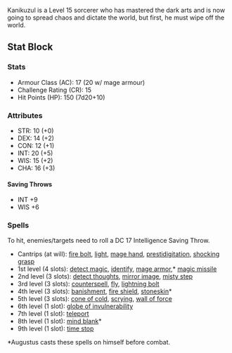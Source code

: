 Kanikuzul is a Level 15 sorcerer who has mastered the dark arts and is now going to spread chaos and dictate the world, but first, he must wipe off the world.

## Stat Block
### Stats
- Armour Class (AC): 17 (20 w/ mage armour)
- Challenge Rating (CR): 15
- Hit Points (HP): 150 (7d20+10)

### Attributes
- STR: 10 (+0)
- DEX: 14 (+2)
- CON: 12 (+1)
- INT: 20 (+5)
- WIS: 15 (+2)
- CHA: 16 (+3)

#### Saving Throws
- INT +9
- WIS +6

### Spells
To hit, enemies/targets need to roll a DC 17 Intelligence Saving Throw.

- Cantrips (at will): [fire bolt](https://www.dndbeyond.com/spells/fire-bolt), [light](https://www.dndbeyond.com/spells/light), [mage hand](https://www.dndbeyond.com/spells/mage-hand), [prestidigitation](https://www.dndbeyond.com/spells/prestidigitation), [shocking grasp](https://www.dndbeyond.com/spells/shocking-grasp)
- 1st level (4 slots): [detect magic](https://www.dndbeyond.com/spells/detect-magic), [identify](https://www.dndbeyond.com/spells/identify), [mage armor](https://www.dndbeyond.com/spells/mage-armor),* [magic missile](https://www.dndbeyond.com/spells/magic-missile)
- 2nd level (3 slots): [detect thoughts](https://www.dndbeyond.com/spells/detect-thoughts), [mirror image](https://www.dndbeyond.com/spells/mirror-image), [misty step](https://www.dndbeyond.com/spells/misty-step)
- 3rd level (3 slots): [counterspell](https://www.dndbeyond.com/spells/counterspell), [fly](https://www.dndbeyond.com/spells/fly), [lightning bolt](https://www.dndbeyond.com/spells/lightning-bolt)
- 4th level (3 slots): [banishment](https://www.dndbeyond.com/spells/banishment), [fire shield](https://www.dndbeyond.com/spells/fire-shield), [stoneskin](https://www.dndbeyond.com/spells/stoneskin)*
- 5th level (3 slots): [cone of cold](https://www.dndbeyond.com/spells/cone-of-cold), [scrying](https://www.dndbeyond.com/spells/scrying), [wall of force](https://www.dndbeyond.com/spells/wall-of-force)
- 6th level (1 slot): [globe of invulnerability](https://www.dndbeyond.com/spells/globe-of-invulnerability)
- 7th level (1 slot): [teleport](https://www.dndbeyond.com/spells/teleport)
- 8th level (1 slot): [mind blank](https://www.dndbeyond.com/spells/mind-blank)*
- 9th level (1 slot): [time stop](https://www.dndbeyond.com/spells/time-stop)

\*Augustus casts these spells on himself before combat.
